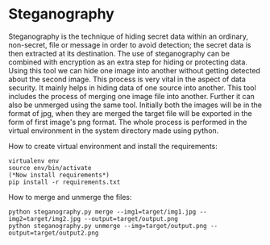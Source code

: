 # Steganography
Steganography is the technique of hiding secret data within an ordinary, non-secret, file or message in order to avoid detection; the secret data is then extracted at its destination. 
The use of steganography can be combined with encryption as an extra step for hiding or protecting data.
Using this tool we can hide one image into another without getting detected about the second image. This process is very vital in the aspect of data security. It mainly helps in hiding data of one source into another.
This tool includes the process of merging one image file into another. 
Further it can also be unmerged using the same tool.
Initially both the images will be in the format of jpg, when they are merged the target file will be exported in the form of first image's png format.
The whole process is performed in the virtual environment in the system directory made using python.

How to create virtual environment and install the requirements:
```
virtualenv env
source env/bin/activate
(*Now install requirements*)
pip install -r requirements.txt
```
How to merge and unmerge the files:
```
python steganography.py merge --img1=target/img1.jpg --img2=target/img2.jpg --output=target/output.png
python steganography.py unmerge --img=target/output.png --output=target/output2.png

```

